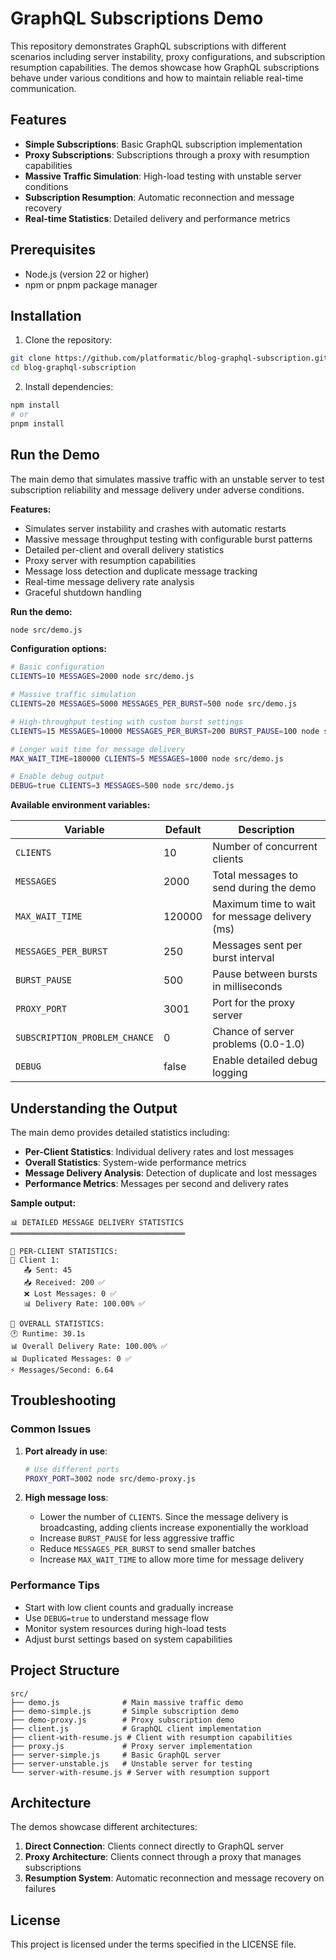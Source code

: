 # GraphQL Subscriptions Demo

This repository demonstrates GraphQL subscriptions with different scenarios including server instability, proxy configurations, and subscription resumption capabilities. The demos showcase how GraphQL subscriptions behave under various conditions and how to maintain reliable real-time communication.

## Features

- **Simple Subscriptions**: Basic GraphQL subscription implementation
- **Proxy Subscriptions**: Subscriptions through a proxy with resumption capabilities  
- **Massive Traffic Simulation**: High-load testing with unstable server conditions
- **Subscription Resumption**: Automatic reconnection and message recovery
- **Real-time Statistics**: Detailed delivery and performance metrics

## Prerequisites

- Node.js (version 22 or higher)
- npm or pnpm package manager

## Installation

1. Clone the repository:
```bash
git clone https://github.com/platformatic/blog-graphql-subscription.git
cd blog-graphql-subscription
```

2. Install dependencies:
```bash
npm install
# or
pnpm install
```

## Run the Demo

The main demo that simulates massive traffic with an unstable server to test subscription reliability and message delivery under adverse conditions.

**Features:**
- Simulates server instability and crashes with automatic restarts
- Massive message throughput testing with configurable burst patterns
- Detailed per-client and overall delivery statistics
- Proxy server with resumption capabilities
- Message loss detection and duplicate message tracking
- Real-time message delivery rate analysis
- Graceful shutdown handling

**Run the demo:**
```bash
node src/demo.js
```

**Configuration options:**

```bash
# Basic configuration
CLIENTS=10 MESSAGES=2000 node src/demo.js

# Massive traffic simulation
CLIENTS=20 MESSAGES=5000 MESSAGES_PER_BURST=500 node src/demo.js

# High-throughput testing with custom burst settings
CLIENTS=15 MESSAGES=10000 MESSAGES_PER_BURST=200 BURST_PAUSE=100 node src/demo.js

# Longer wait time for message delivery
MAX_WAIT_TIME=180000 CLIENTS=5 MESSAGES=1000 node src/demo.js

# Enable debug output
DEBUG=true CLIENTS=3 MESSAGES=500 node src/demo.js
```

**Available environment variables:**

| Variable | Default | Description |
|----------|---------|-------------|
| `CLIENTS` | 10 | Number of concurrent clients |
| `MESSAGES` | 2000 | Total messages to send during the demo |
| `MAX_WAIT_TIME` | 120000 | Maximum time to wait for message delivery (ms) |
| `MESSAGES_PER_BURST` | 250 | Messages sent per burst interval |
| `BURST_PAUSE` | 500 | Pause between bursts in milliseconds |
| `PROXY_PORT` | 3001 | Port for the proxy server |
| `SUBSCRIPTION_PROBLEM_CHANCE` | 0 | Chance of server problems (0.0-1.0) |
| `DEBUG` | false | Enable detailed debug logging |

## Understanding the Output

The main demo provides detailed statistics including:

- **Per-Client Statistics**: Individual delivery rates and lost messages
- **Overall Statistics**: System-wide performance metrics
- **Message Delivery Analysis**: Detection of duplicate and lost messages
- **Performance Metrics**: Messages per second and delivery rates

**Sample output:**
```
📊 DETAILED MESSAGE DELIVERY STATISTICS
═══════════════════════════════════════

👥 PER-CLIENT STATISTICS:
🔹 Client 1:
   📤 Sent: 45
   📥 Received: 200 ✅
   ❌ Lost Messages: 0 ✅
   📊 Delivery Rate: 100.00% ✅

👥 OVERALL STATISTICS:
🕐 Runtime: 30.1s
📊 Overall Delivery Rate: 100.00% ✅
📊 Duplicated Messages: 0 ✅
⚡ Messages/Second: 6.64
```

## Troubleshooting

### Common Issues

1. **Port already in use**:
   ```bash
   # Use different ports
   PROXY_PORT=3002 node src/demo-proxy.js
   ```

2. **High message loss**:
   - Lower the number of `CLIENTS`. Since the message delivery is broadcasting, adding clients increase exponentially the workload
   - Increase `BURST_PAUSE` for less aggressive traffic
   - Reduce `MESSAGES_PER_BURST` to send smaller batches
   - Increase `MAX_WAIT_TIME` to allow more time for message delivery

### Performance Tips

- Start with low client counts and gradually increase
- Use `DEBUG=true` to understand message flow
- Monitor system resources during high-load tests
- Adjust burst settings based on system capabilities

## Project Structure

```
src/
├── demo.js              # Main massive traffic demo
├── demo-simple.js       # Simple subscription demo
├── demo-proxy.js        # Proxy subscription demo
├── client.js            # GraphQL client implementation
├── client-with-resume.js # Client with resumption capabilities
├── proxy.js             # Proxy server implementation
├── server-simple.js     # Basic GraphQL server
├── server-unstable.js   # Unstable server for testing
└── server-with-resume.js # Server with resumption support
```

## Architecture

The demos showcase different architectures:

1. **Direct Connection**: Clients connect directly to GraphQL server
2. **Proxy Architecture**: Clients connect through a proxy that manages subscriptions
3. **Resumption System**: Automatic reconnection and message recovery on failures

## License

This project is licensed under the terms specified in the LICENSE file.
